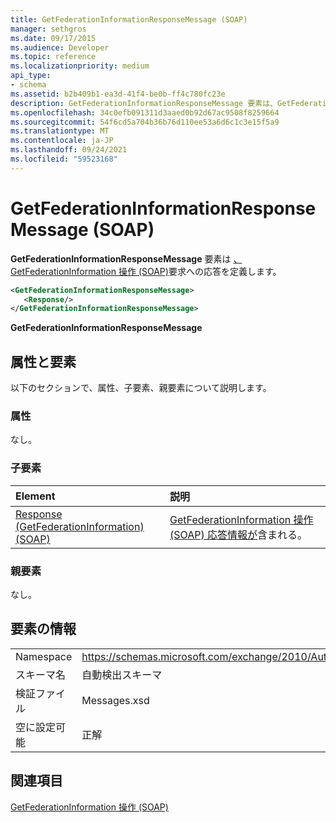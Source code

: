 ```yaml
---
title: GetFederationInformationResponseMessage (SOAP)
manager: sethgros
ms.date: 09/17/2015
ms.audience: Developer
ms.topic: reference
ms.localizationpriority: medium
api_type:
- schema
ms.assetid: b2b409b1-ea3d-41f4-be0b-ff4c780fc23e
description: GetFederationInformationResponseMessage 要素は、GetFederationInformation 操作 (SOAP) 要求への応答を定義します。
ms.openlocfilehash: 34c0efb091311d3aaed0b92d67ac9508f8259664
ms.sourcegitcommit: 54f6cd5a704b36b76d110ee53a6d6c1c3e15f5a9
ms.translationtype: MT
ms.contentlocale: ja-JP
ms.lasthandoff: 09/24/2021
ms.locfileid: "59523168"
---
```

# <a name="getfederationinformationresponsemessage-soap"></a>GetFederationInformationResponseMessage (SOAP)

**GetFederationInformationResponseMessage** 要素は [、GetFederationInformation 操作 (SOAP)](getfederationinformation-operation-soap.md)要求への応答を定義します。 
  
```XML
<GetFederationInformationResponseMessage>
   <Response/>
</GetFederationInformationResponseMessage>
```

 **GetFederationInformationResponseMessage**
## <a name="attributes-and-elements"></a>属性と要素

以下のセクションで、属性、子要素、親要素について説明します。
  
### <a name="attributes"></a>属性

なし。
  
### <a name="child-elements"></a>子要素

|**Element**|**説明**|
|:-----|:-----|
|[Response (GetFederationInformation) (SOAP)](response-getfederationinformationsoap.md) <br/> |[GetFederationInformation 操作 (SOAP) 応答情報が](getfederationinformation-operation-soap.md)含まれる。  <br/> |
   
### <a name="parent-elements"></a>親要素

なし。
  
## <a name="element-information"></a>要素の情報

|||
|:-----|:-----|
|Namespace  <br/> |https://schemas.microsoft.com/exchange/2010/Autodiscover  <br/> |
|スキーマ名  <br/> |自動検出スキーマ  <br/> |
|検証ファイル  <br/> |Messages.xsd  <br/> |
|空に設定可能  <br/> |正解  <br/> |
   
## <a name="see-also"></a>関連項目



[GetFederationInformation 操作 (SOAP)](getfederationinformation-operation-soap.md)

